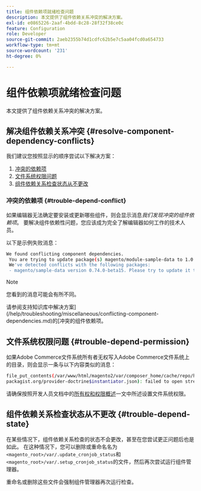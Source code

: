 ```yaml
---
title: 组件依赖项就绪检查问题
description: 本文提供了组件依赖关系冲突的解决方案。
exl-id: e0865226-2aaf-4bdd-8c28-28f32f38ce0c
feature: Configuration
role: Developer
source-git-commit: 2aeb2355b74d1cdfc62b5e7c5aa04fcd0a654733
workflow-type: tm+mt
source-wordcount: '231'
ht-degree: 0%

---
```


# 组件依赖项就绪检查问题

本文提供了组件依赖关系冲突的解决方案。

## 解决组件依赖关系冲突 {#resolve-component-dependency-conflicts}

我们建议您按照显示的顺序尝试以下解决方案：

1. [冲突的依赖项](#trouble-depend-conflict)
1. [文件系统权限问题](#trouble-depend-permission)
1. [组件依赖关系检查状态从不更改](#trouble-depend-state)

### 冲突的依赖项 {#trouble-depend-conflict}

如果编辑器无法确定要安装或更新哪些组件，则会显示消息&#x200B;*我们发现冲突的组件依赖项*。 要解决组件依赖性问题，您应该成为完全了解编辑器如何工作的技术人员。

以下是示例失败消息：

```bash
We found conflicting component dependencies.
 You are trying to update package(s) magento/module-sample-data to 1.0.0-beta
 We've detected conflicts with the following packages:
 - magento/sample-data version 0.74.0-beta15. Please try to update it to one of the following package versions: 0.74.0-beta16, 0.74.0-beta14, 0.74.0-beta13, 0.74.0-beta12, 0.74.0-beta11, 0.74.0-beta10, 0.74.0-beta9, 0.74.0-beta8, 0.74.0-beta7
```

>[!NOTE]
>
>您看到的消息可能会有所不同。

请参阅支持知识库中解决方案](/help/troubleshooting/miscellaneous/conflicting-component-dependencies.md)的[冲突的组件依赖项。

## 文件系统权限问题 {#trouble-depend-permission}

如果Adobe Commerce文件系统所有者无权写入Adobe Commerce文件系统上的目录，则会显示一条与以下内容类似的消息：

```bash
file_put_contents(/var/www/html/magento2/var/composer_home/cache/repo/https---
packagist.org/provider-doctrine$instantiator.json): failed to open stream: Permission denied
```

请确保按照开发人员文档中的[所有权和权限概述](https://experienceleague.adobe.com/en/docs/commerce-operations/installation-guide/prerequisites/file-system/overview)一文中所述设置文件系统权限。

## 组件依赖关系检查状态从不更改 {#trouble-depend-state}

在某些情况下，组件依赖关系检查的状态不会更改，甚至在您尝试更正问题后也是如此。 在这种情况下，您可以删除或重命名名为`<magento_root>/var/.update_cronjob_status`和`<magento_root>/var/.setup_cronjob_status`的文件，然后再次尝试运行组件管理器。

重命名或删除这些文件会强制组件管理器再次运行检查。
